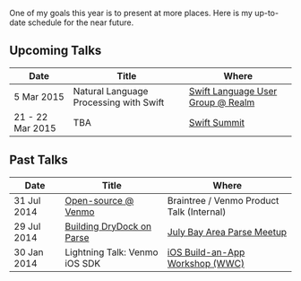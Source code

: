One of my goals this year is to present at more places. Here is my up-to-date schedule for the near future.

## Upcoming Talks

| Date       | Title | Where |
| ---------- | ----- | ----- |
| 5 Mar 2015 | Natural Language Processing with Swift | [Swift Language User Group @ Realm][3] |
| 21 - 22 Mar 2015 | TBA | [Swift Summit][5] |


## Past Talks

| Date        | Title | Where |
| ----------- | ----- | ----- |
| 31 Jul 2014 | [Open-source @ Venmo][3] | Braintree / Venmo Product Talk (Internal) |
| 29 Jul 2014 | [Building DryDock on Parse][2] | [July Bay Area Parse Meetup][1] |
| 30 Jan 2014 | Lightning Talk: Venmo iOS SDK | [iOS Build-an-App Workshop (WWC)][0] |

[0]: http://www.meetup.com/Women-Who-Code-SF/events/161951762 "iOS Build-an-App Workshop"
[1]: http://www.meetup.com/Bay-Area-Parse-Developer-Meetup/events/192489622/ "July Bay Area Parse Meetup"
[2]: https://speakerdeck.com/ayanonagon/building-drydock-on-parse "Building DryDock on Parse"
[3]: https://speakerdeck.com/ayanonagon/open-source-at-venmo "Open-source @ Venmo"
[4]: http://www.meetup.com/swift-language/events/220351309/
[5]: https://www.swiftsummit.com

